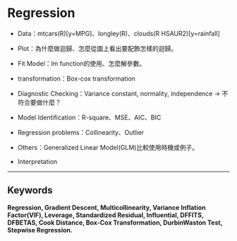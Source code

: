 # Regression

* Data：mtcars(R)[y=MPG]、longley(R)、clouds(R HSAUR2)[y=rainfall]

* Plot：為什麼做迴歸、怎麼從圖上看出要配飾怎樣的迴歸。

* Fit Model：lm function的使用、怎麼解參數。

* transformation：Box-cox transformation

* Diagnostic Checking：Variance constant, normality, independence → 不符合要做什麼？

* Model Identification：R-square、MSE、AIC、BIC

* Regression problems：Collinearity、Outlier

* Others：Generalized Linear Model(GLM)比較使用時機或例子。

* Interpretation

---

## Keywords

**Regression, Gradient Descent, Multicollinearity, Variance Inflation Factor(VIF), Leverage, Standardized Residual, Influential, DFFITS, DFBETAS, Cook Distance, Box-Cox Transformation, DurbinWaston Test, Stepwise Regression.**
